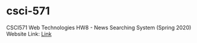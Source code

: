 # csci-571
CSCI571 Web Technologies HW8 - News Searching System (Spring 2020)</br>
Website Link: <a href="http://news-search-302204.wl.r.appspot.com/home">Link</a></br>
